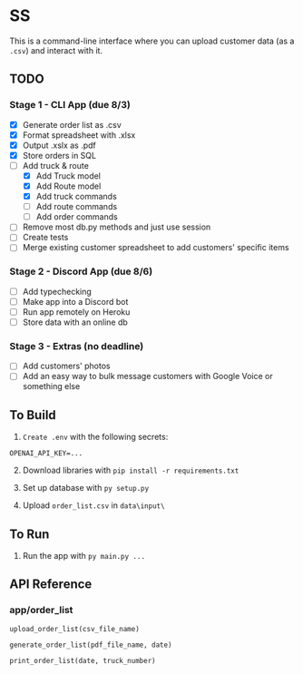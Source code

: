 # SS

This is a command-line interface where you can upload customer data (as a `.csv`) and interact with it.

## TODO

### Stage 1 - CLI App (due 8/3)

- [x] Generate order list as .csv
- [x] Format spreadsheet with .xlsx
- [x] Output .xslx as .pdf
- [x] Store orders in SQL
- [ ] Add truck & route
    - [x] Add Truck model
    - [x] Add Route model
    - [x] Add truck commands
    - [ ] Add route commands
    - [ ] Add order commands
- [ ] Remove most db.py methods and just use session
- [ ] Create tests
- [ ] Merge existing customer spreadsheet to add customers' specific items

### Stage 2 - Discord App (due 8/6)

- [ ] Add typechecking
- [ ] Make app into a Discord bot
- [ ] Run app remotely on Heroku
- [ ] Store data with an online db

### Stage 3 - Extras (no deadline)

- [ ] Add customers' photos
- [ ] Add an easy way to bulk message customers with Google Voice or something else

## To Build

1. `Create .env` with the following secrets:
```
OPENAI_API_KEY=...
```

2. Download libraries with `pip install -r requirements.txt`

3. Set up database with `py setup.py`

4. Upload `order_list.csv` in `data\input\`

## To Run

1. Run the app with `py main.py ...`

## API Reference

### app/order_list

`upload_order_list(csv_file_name)`

`generate_order_list(pdf_file_name, date)`

`print_order_list(date, truck_number)`
